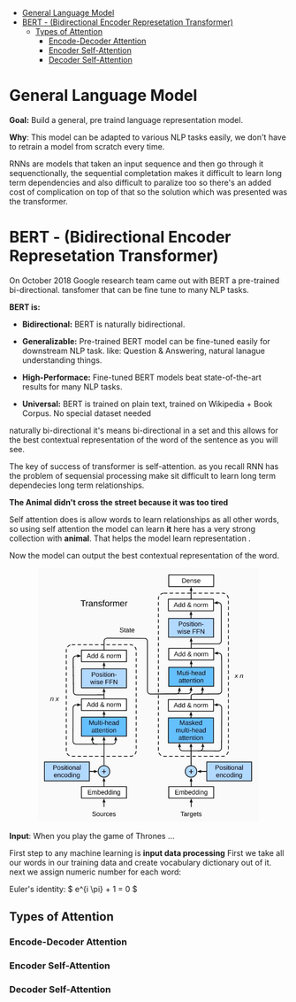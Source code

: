 <!--ts-->
* [General Language Model](#general-language-model)
* [BERT - (Bidirectional Encoder Represetation Transformer)](#bert---bidirectional-encoder-represetation-transformer)
   * [Types of Attention](#types-of-attention)
      * [Encode-Decoder Attention](#encode-decoder-attention)
      * [Encoder Self-Attention](#encoder-self-attention)
      * [Decoder Self-Attention](#decoder-self-attention)

<!-- Created by https://github.com/ekalinin/github-markdown-toc -->
<!-- Added by: gil_diy, at: Sat 25 Mar 2023 11:49:24 AM IDT -->

<!--te-->

# General Language Model

**Goal:** Build a general, pre traind language representation model.

**Why**: This model can be adapted to various NLP tasks easily, we don't have to retrain a model from scratch every time.

RNNs are models that taken an input sequence and then go through it sequenctionally, the sequential completation makes it difficult to learn long term dependencies and also difficult to paralize too so there's an added cost of complication on top of that so the solution which was presented was the transformer.

# BERT - (Bidirectional Encoder Represetation Transformer)

On October 2018 Google research team came out with BERT a pre-trained bi-directional.
tansfomer that can be fine tune to many NLP tasks.

**BERT is:**

* **Bidirectional:** BERT is naturally bidirectional.

* **Generalizable:** Pre-trained BERT model can be fine-tuned easily for downstream NLP task. like: Question & Answering, natural lanague understanding things.

* **High-Performace:** Fine-tuned BERT models beat state-of-the-art results for many NLP tasks.

* **Universal:** BERT is trained on plain text, trained on Wikipedia + Book Corpus. No special dataset needed

naturally bi-directional it's means bi-directional in a set and this allows for the best contextual representation of the word of the sentence as you will see.

The key of success of transformer is self-attention.
as you recall RNN has the problem of sequensial processing make sit difficult to learn long term dependecies long term relationships.


**The Animal didn't cross the street because it was too tired**

Self attention does is allow words to learn relationships as all other words, so using self attention the model can learn **it** here has a very strong collection with **animal**.
That helps the model learn representation .


Now the model can output the best contextual representation of the word.

<p align="center">
  <img width="400" src="images/transformers/transformer_architecture.jpg" title="Look into the image">
</p>

**Input**: When you play the game of Thrones ...

First step to any machine learning is **input data processing** 
First we take all our words in our training data and create vocabulary dictionary out of it. next we assign numeric number for each word:

Euler's identity: $ e^{i \pi} + 1 = 0 $


## Types of Attention
### Encode-Decoder Attention
### Encoder Self-Attention
### Decoder Self-Attention
